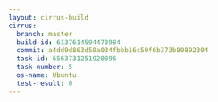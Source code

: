 ```yaml
---
layout: cirrus-build
cirrus:
  branch: master
  build-id: 6137614594473984
  commit: a4dd9d863d50a034fbbb16c50f6b373b80892304
  task-id: 6563731251920896
  task-number: 5
  os-name: Ubuntu
  test-result: 0
---
```


